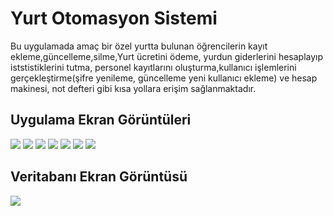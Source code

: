 # Yurt Otomasyon Sistemi

Bu uygulamada amaç bir özel yurtta bulunan öğrencilerin kayıt ekleme,güncelleme,silme,Yurt ücretini ödeme, yurdun giderlerini hesaplayıp iststistiklerini tutma, personel kayıtlarını oluşturma,kullanıcı işlemlerini gerçekleştirme(şifre yenileme, güncelleme yeni kullanıcı ekleme) ve hesap makinesi, not defteri gibi kısa yollara erişim sağlanmaktadır.

<h2>Uygulama Ekran Görüntüleri</h2>
<img src="https://i.hizliresim.com/addn35l.PNG"></img>
<img src="https://i.hizliresim.com/nvlldon.PNG"></img>
<img src="https://i.hizliresim.com/gu40t4l.PNG"></img>
<img src="https://i.hizliresim.com/cf9jp2l.PNG"></img>
<img src="https://i.hizliresim.com/gghmx5q.PNG"></img>
<img src="https://i.hizliresim.com/l376a8i.PNG"></img>
<img src="https://i.hizliresim.com/t7m05nd.PNG"></img>
<h2>Veritabanı Ekran Görüntüsü</h2>
<img src="https://i.hizliresim.com/hqu1cfp.png"></img>
 
